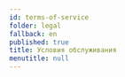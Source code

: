 ```yaml
---
id: terms-of-service
folder: legal
fallback: en
published: true
title: Условия обслуживания
menutitle: null
---
```

